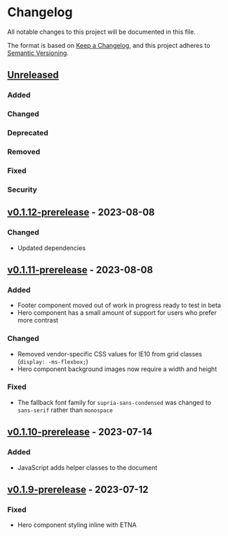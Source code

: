 # Changelog

All notable changes to this project will be documented in this file.

The format is based on [Keep a Changelog](https://keepachangelog.com/en/1.1.0/),
and this project adheres to [Semantic Versioning](https://semver.org/spec/v2.0.0.html).

## [Unreleased]

### Added
### Changed

### Deprecated
### Removed
### Fixed
### Security

## [v0.1.12-prerelease] - 2023-08-08

### Changed

- Updated dependencies

## [v0.1.11-prerelease] - 2023-08-08

### Added

- Footer component moved out of work in progress ready to test in beta
- Hero component has a small amount of support for users who prefer more contrast

### Changed

- Removed vendor-specific CSS values for IE10 from grid classes (`display: -ms-flexbox;`)
- Hero component background images now require a width and height
### Fixed

- The fallback font family for `supria-sans-condensed` was changed to `sans-serif` rather than `monospace`

## [v0.1.10-prerelease] - 2023-07-14

### Added

- JavaScript adds helper classes to the document

## [v0.1.9-prerelease] - 2023-07-12

### Fixed

- Hero component styling inline with ETNA


[unreleased]: https://github.com/nationalarchives/tna-frontend/compare/v0.1.12-prerelease...HEAD
[v0.1.12-prerelease]: https://github.com/nationalarchives/tna-frontend/compare/v0.1.11-prerelease...v0.1.12-prerelease
[v0.1.11-prerelease]: https://github.com/nationalarchives/tna-frontend/compare/v0.1.10-prerelease...v0.1.11-prerelease
[v0.1.10-prerelease]: https://github.com/nationalarchives/tna-frontend/compare/v0.1.9-prerelease...v0.1.10-prerelease
[v0.1.9-prerelease]: https://github.com/nationalarchives/tna-frontend/releases/tag/v0.1.9-prerelease
